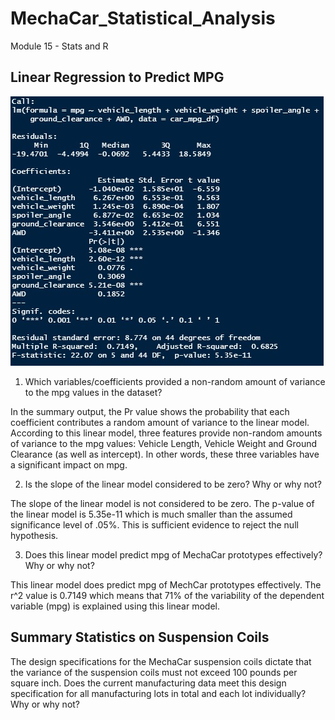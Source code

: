 # MechaCar_Statistical_Analysis
Module 15 - Stats and R

## Linear Regression to Predict MPG

![Screenshot of Linear Model](https://github.com/jcourt99/MechaCar_Statistical_Analysis/blob/main/Images/Summary_Linear_Model_MPG.jpg)

1. Which variables/coefficients provided a non-random amount of variance to the mpg values in the dataset?

In the summary output, the Pr value shows the probability that each coefficient contributes a random amount of variance to the linear model. According to this linear model, three features provide non-random amounts of variance to the mpg values: Vehicle Length, Vehicle Weight and Ground Clearance (as well as intercept). In other words, these three variables have a significant impact on mpg. 

2. Is the slope of the linear model considered to be zero? Why or why not?

The slope of the linear model is not considered to be zero. The p-value of the linear model is 5.35e-11 which is much smaller than the assumed significance level of .05%. This is sufficient evidence to reject the null hypothesis.

3. Does this linear model predict mpg of MechaCar prototypes effectively? Why or why not?

This linear model does predict mpg of MechCar prototypes effectively. The r^2 value is 0.7149 which means that 71% of the variability of the dependent variable (mpg) is explained using this linear model. 


## Summary Statistics on Suspension Coils

The design specifications for the MechaCar suspension coils dictate that the variance of the suspension coils must not exceed 100 pounds per square inch. Does the current manufacturing data meet this design specification for all manufacturing lots in total and each lot individually? Why or why not?
